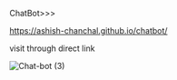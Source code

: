 ChatBot>>>

 https://ashish-chanchal.github.io/chatbot/
 
visit through direct link

![Chat-bot (3)](https://user-images.githubusercontent.com/86229520/191170678-f76ed667-03ec-4405-984f-24f26df1f7c3.png)

